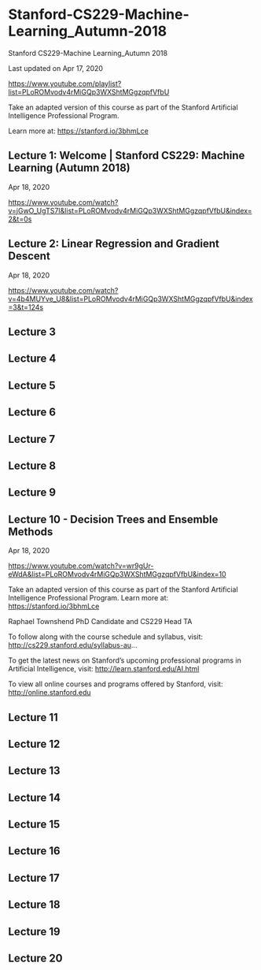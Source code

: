 # Stanford-CS229-Machine-Learning_Autumn-2018
Stanford CS229-Machine Learning_Autumn 2018



Last updated on Apr 17, 2020

https://www.youtube.com/playlist?list=PLoROMvodv4rMiGQp3WXShtMGgzqpfVfbU


Take an adapted version of this course as part of the Stanford Artificial Intelligence Professional Program. 

Learn more at: https://stanford.io/3bhmLce

## Lecture 1: Welcome | Stanford CS229: Machine Learning (Autumn 2018)

Apr 18, 2020

https://www.youtube.com/watch?v=jGwO_UgTS7I&list=PLoROMvodv4rMiGQp3WXShtMGgzqpfVfbU&index=2&t=0s


## Lecture 2: Linear Regression and Gradient Descent

Apr 18, 2020

https://www.youtube.com/watch?v=4b4MUYve_U8&list=PLoROMvodv4rMiGQp3WXShtMGgzqpfVfbU&index=3&t=124s

## Lecture 3

## Lecture 4

## Lecture 5


## Lecture 6

## Lecture 7

## Lecture 8

## Lecture 9

## Lecture 10 - Decision Trees and Ensemble Methods

Apr 18, 2020

https://www.youtube.com/watch?v=wr9gUr-eWdA&list=PLoROMvodv4rMiGQp3WXShtMGgzqpfVfbU&index=10

Take an adapted version of this course as part of the Stanford Artificial Intelligence Professional Program. Learn more at: https://stanford.io/3bhmLce

Raphael Townshend
PhD Candidate and CS229 Head TA
 
To follow along with the course schedule and syllabus, visit: 
http://cs229.stanford.edu/syllabus-au... 
 
To get the latest news on Stanford’s upcoming professional programs in Artificial Intelligence, visit: 
http://learn.stanford.edu/AI.html
 
To view all online courses and programs offered by Stanford, visit: http://online.stanford.edu


## Lecture 11

## Lecture 12

## Lecture 13

## Lecture 14

## Lecture 15

## Lecture 16

## Lecture 17

## Lecture 18

## Lecture 19

## Lecture 20



